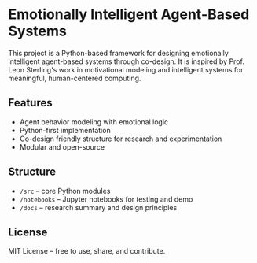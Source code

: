 # Emotionally Intelligent Agent-Based Systems

This project is a Python-based framework for designing emotionally intelligent agent-based systems through co-design.
It is inspired by Prof. Leon Sterling's work in motivational modeling and intelligent systems for meaningful, human-centered computing.

## Features
- Agent behavior modeling with emotional logic
- Python-first implementation
- Co-design friendly structure for research and experimentation
- Modular and open-source

## Structure
- `/src` – core Python modules
- `/notebooks` – Jupyter notebooks for testing and demo
- `/docs` – research summary and design principles

## License
MIT License – free to use, share, and contribute.
